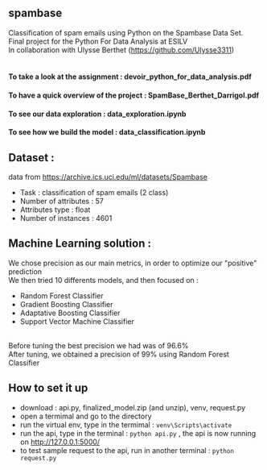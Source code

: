 ## spambase
Classification of spam emails using Python on the Spambase Data Set. <br>
Final project for the Python For Data Analysis at ESILV <br>
In collaboration with Ulysse Berthet (https://github.com/Ulysse3311) <br>
<br>
#### To take a look at  the assignment : devoir_python_for_data_analysis.pdf
#### To have a quick overview of the project : SpamBase_Berthet_Darrigol.pdf
#### To see our data exploration : data_exploration.ipynb
#### To see how we build the model : data_classification.ipynb

## Dataset :
data from https://archive.ics.uci.edu/ml/datasets/Spambase
* Task : classification of spam emails (2 class)
* Number of attributes : 57
* Attributes type : float
* Number of instances : 4601

## Machine Learning solution :
  We chose precision as our main metrics, in order to optimize our "positive" prediction 
  <br>
  We then tried 10 differents models, and then focused on : 
  * Random Forest Classifier
  * Gradient Boosting Classifier
  * Adaptative Boosting Classifier
  * Support Vector Machine Classifier
  <br>
  Before tuning the best precision we had was of 96.6%
  <br>
  After tuning, we obtained a precision of 99% using Random Forest Classifier

## How to set it up
* download : api.py, finalized_model.zip (and unzip), venv, request.py
* open a termimal and go to the directory 
* run the virtual env, type in the termimal : `venv\Scripts\activate`
* run the api, type in the terminal : `python api.py` , the api is now running on http://127.0.0.1:5000/
* to test sample request to the api, run in another terminal :  `python request.py`
